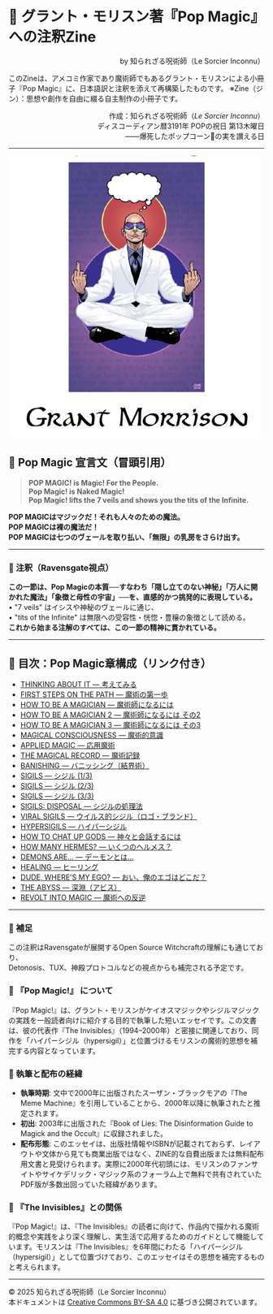 # 🐌 グラント・モリスン著『Pop Magic』への注釈Zine
<div align="right">
 by 知られざる呪術師（Le Sorcier Inconnu）
</div>

このZineは、アメコミ作家であり魔術師でもあるグラント・モリスンによる小冊子『Pop Magic』に、日本語訳と注釈を添えて再構築したものです。
※Zine（ジン）：思想や創作を自由に綴る自主制作の小冊子です。

<div align="right">

作成：知られざる呪術師（*Le Sorcier Inconnu*）  
ディスコーディアン暦3191年 POPの祝日 第13木曜日  
――爆死したポップコーン🌽の実を讃える日  

</div>

---

<img src="Grant_Morrison.png" width="500">

## 🧛 Pop Magic 宣言文（冒頭引用）

> **POP MAGIC! is Magic! For the People.**  
> **Pop Magic! is Naked Magic!**  
> **Pop Magic! lifts the 7 veils and shows you the tits of the Infinite.**

**POP MAGICはマジックだ！それも人々のための魔法。**  
**POP MAGICは裸の魔法だ！**  
**POP MAGICは七つのヴェールを取り払い、「無限」の乳房をさらけ出す。**

---

### 🐌 注釈（Ravensgate視点）

**この一節は、Pop Magicの本質──すなわち「隠し立てのない神秘」「万人に開かれた魔法」「象徴と母性の宇宙」──を、直感的かつ挑発的に表現している。**  
 • "7 veils" はイシスや神秘のヴェールに通じ、  
 • "tits of the Infinite" は無限への受容性・恍惚・豊穣の象徴として読める。  
**これから始まる注解のすべては、この一節の精神に貫かれている。**

---

## 🧛 目次：Pop Magic章構成（リンク付き）

- [THINKING ABOUT IT — 考えてみる](pop_magic_annotation_01.md)
- [FIRST STEPS ON THE PATH — 魔術の第一歩](pop_magic_annotation_02.md)
- [HOW TO BE A MAGICIAN — 魔術師になるには](pop_magic_annotation_03.md)
- [HOW TO BE A MAGICIAN 2 — 魔術師になるには その2](pop_magic_annotation_04.md)
- [HOW TO BE A MAGICIAN 3 — 魔術師になるには その3](pop_magic_annotation_05.md)
- [MAGICAL CONSCIOUSNESS — 魔術的意識](pop_magic_annotation_06.md)
- [APPLIED MAGIC — 応用魔術](pop_magic_annotation_07.md)
- [THE MAGICAL RECORD — 魔術記録](pop_magic_annotation_08.md)
- [BANISHING — バニッシング（結界術）](pop_magic_annotation_09.md)
- [SIGILS — シジル (1/3)](pop_magic_annotation_10-1.md)
- [SIGILS — シジル (2/3)](pop_magic_annotation_10-2.md)
- [SIGILS — シジル (3/3)](pop_magic_annotation_10-3.md)
- [SIGILS: DISPOSAL — シジルの処理法](pop_magic_annotation_11.md)
- [VIRAL SIGILS — ウイルス的シジル（ロゴ・ブランド）](pop_magic_annotation_12.md)
- [HYPERSIGILS — ハイパーシジル](pop_magic_annotation_13.md)
- [HOW TO CHAT UP GODS — 神々と会話するには](pop_magic_annotation_14.md)
- [HOW MANY HERMES? — いくつのヘルメス？](pop_magic_annotation_15.md)
- [DEMONS ARE… — デーモンとは…](pop_magic_annotation_16.md)
- [HEALING — ヒーリング](pop_magic_annotation_17.md)
- [DUDE, WHERE'S MY EGO? — おい、俺のエゴはどこだ？](pop_magic_annotation_18.md)
- [THE ABYSS — 深淵（アビス）](pop_magic_annotation_19.md)
- [REVOLT INTO MAGIC — 魔術への反逆](pop_magic_annotation_20.md)

---

### 🐌 補足

この注釈はRavensgateが展開するOpen Source Witchcraftの理解にも通じており、  
Detonosis、TUX、神殿プロトコルなどの視点からも補完される予定です。

### 🐌 『Pop Magic!』 について

『Pop Magic!』は、グラント・モリスンがケイオスマジックやシジルマジックの実践を一般読者向けに紹介する目的で執筆した短いエッセイです。この文書は、彼の代表作『The Invisibles』（1994–2000年）と密接に関連しており、同作を「ハイパーシジル（hypersigil）」と位置づけるモリスンの魔術的思想を補完する内容となっています。

### 🐌 執筆と配布の経緯

- **執筆時期**: 文中で2000年に出版されたスーザン・ブラックモアの『The Meme Machine』を引用していることから、2000年以降に執筆されたと推定されます。
- **初出**: 2003年に出版された『Book of Lies: The Disinformation Guide to Magick and the Occult』に収録されました。
- **配布形態**: このエッセイは、出版社情報やISBNが記載されておらず、レイアウトや文体から見ても商業出版ではなく、ZINE的な自費出版または無料配布用文書と見受けられます。実際に2000年代初頭には、モリスンのファンサイトやサイケデリック・マジック系のフォーラム上で無料で共有されていたPDF版が多数出回っていた経緯があります。

### 🐌 『The Invisibles』との関係

『Pop Magic!』は、『The Invisibles』の読者に向けて、作品内で描かれる魔術的概念や実践をより深く理解し、実生活で応用するためのガイドとして機能しています。モリスンは『The Invisibles』を6年間にわたる「ハイパーシジル（hypersigil）」として位置づけており、このエッセイはその思想を補完するものと考えられます。

---

© 2025 知られざる呪術師（Le Sorcier Inconnu）  
本ドキュメントは [Creative Commons BY-SA 4.0](https://creativecommons.org/licenses/by-sa/4.0/deed.ja) に基づき公開されています。
